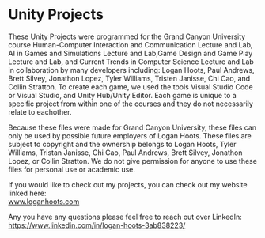 # Unity Projects #

These Unity Projects were programmed for the Grand Canyon University course Human-Computer Interaction and Communication Lecture and Lab, AI in Games and Simulations Lecture and Lab,Game Design and Game Play Lecture and Lab, and Current Trends in Computer Science Lecture and Lab in collaboration by many developers including: Logan Hoots, Paul Andrews, Brett Silvey, Jonathon Lopez, Tyler Williams, Tristen Janisse, Chi Cao, and Collin Stratton. To create each game, we used the tools Visual Studio Code or Visual Studio, and Unity Hub/Unity Editor. Each game is unique to a specific project from within one of the courses and they do not necessarily relate to eachother.

Because these files were made for Grand Canyon University, these files can only be used by possible future employers of Logan Hoots. These files are subject to copyright and the ownership belongs to Logan Hoots, Tyler Williams, Tristan Janisse, Chi Cao, Paul Andrews, Brett Silvey, Jonathon Lopez, or Collin Stratton. We do not give permission for anyone to use these files for personal use or academic use.

If you would like to check out my projects, you can check out my website linked here:\
 www.loganhoots.com

Any you have any questions please feel free to reach out over LinkedIn:\
  https://www.linkedin.com/in/logan-hoots-3ab838223/
